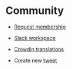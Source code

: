 # Community

- [Request membership](https://github.com/z-shell/community/issues/new?assignees=&labels=%F0%9F%91%A5+member&template=membership.yml&title=team%3A+)
- [Slack workspace](https://join.slack.com/t/z-shell/signup)
- [Crowdin translations](https://digitalclouds.crowdin.com/z-shell)

- Create new [tweet](https://github.com/z-shell/community/new/main/?filename=tweets/new/%3Cfile-name%3E.tweet)
